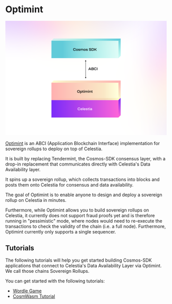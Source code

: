 # Optimint

![optimint](/img/optimint.png)

[Optimint](https://github.com/celestiaorg/optimint) is an ABCI (Application Blockchain Interface) implementation for sovereign rollups to deploy on top of Celestia.

It is built by replacing Tendermint, the Cosmos-SDK consensus layer, with a drop-in replacement that communicates directly with Celestia's Data Availability layer.

It spins up a sovereign rollup, which collects transactions into blocks and posts them onto Celestia for consensus and data availability.

The goal of Optimint is to enable anyone to design and deploy a sovereign rollup on Celestia in minutes.

Furthermore, while Optimint allows you to build sovereign rollups on Celestia, it currently does not support fraud proofs yet and is therefore running in "pessimistic" mode, where nodes would need to re-execute the transactions to check the validity of the chain (i.e. a full node). Furthermore, Optimint currently only supports a single sequencer.

## Tutorials

The following tutorials will help you get started building Cosmos-SDK applications that connect to Celestia's Data Availability Layer via Optimint. We call those chains Sovereign Rollups.

You can get started with the following tutorials:

- [Wordle Game](./wordle.md)
- [CosmWasm Tutorial](./cosmwasm.md)
